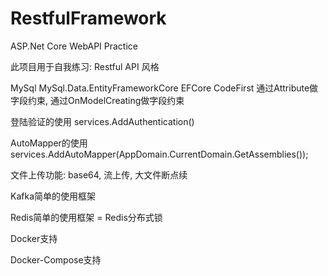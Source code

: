 # RestfulFramework

ASP.Net Core WebAPI Practice

此项目用于自我练习:
Restful API 风格

MySql     MySql.Data.EntityFrameworkCore
EFCore CodeFirst 通过Attribute做字段约束, 通过OnModelCreating做字段约束
            
登陆验证的使用 
services.AddAuthentication()

AutoMapper的使用
services.AddAutoMapper(AppDomain.CurrentDomain.GetAssemblies());

文件上传功能: base64, 流上传, 大文件断点续

Kafka简单的使用框架

Redis简单的使用框架 = Redis分布式锁

Docker支持

Docker-Compose支持


